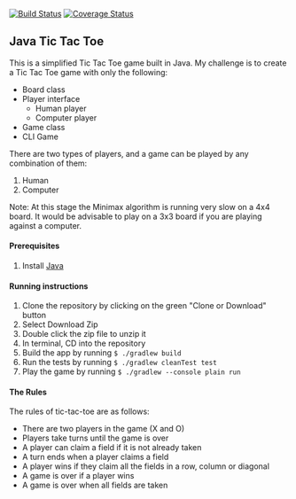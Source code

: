 [![Build Status](https://travis-ci.org/pelensky/SimplifiedTTT.svg?branch=master)](https://travis-ci.org/pelensky/SimplifiedTTT)
[![Coverage Status](https://coveralls.io/repos/github/pelensky/SimplifiedTTT/badge.svg?branch=master)](https://coveralls.io/github/pelensky/SimplifiedTTT?branch=master)

## Java Tic Tac Toe 

This is a simplified Tic Tac Toe game built in Java. My challenge is to create a Tic Tac Toe game with only the following:
* Board class
* Player interface
  * Human player
  * Computer player
* Game class
* CLI Game

There are two types of players, and a game can be played by any combination of them:
1. Human
2. Computer

Note: At this stage the Minimax algorithm is running very slow on a 4x4 board. It would be advisable to play on a 3x3 board if you are playing against a computer.

#### Prerequisites 
1. Install [Java](http://www.oracle.com/technetwork/java/javase/downloads/index.html)

#### Running instructions
1. Clone the repository by clicking on the green "Clone or Download" button
2. Select Download Zip
3. Double click the zip file to unzip it
4. In terminal, CD into the repository
5. Build the app by running `$ ./gradlew build`
6. Run the tests by running `$ ./gradlew cleanTest test`
7. Play the game by running `$ ./gradlew --console plain run`

#### The Rules

The rules of tic-tac-toe are as follows:

* There are two players in the game (X and O)
* Players take turns until the game is over
* A player can claim a field if it is not already taken
* A turn ends when a player claims a field
* A player wins if they claim all the fields in a row, column or diagonal
* A game is over if a player wins
* A game is over when all fields are taken
